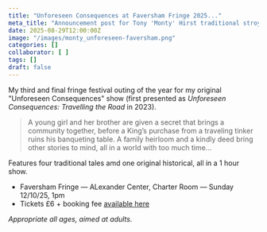 ```yaml
---
title: "Unforeseen Consequences at Faversham Fringe 2025..."
meta_title: "Announcement post for Tony 'Monty' Hirst traditional stroytelling show 'Unforeseen Consequences' at Faversham Fringe on Sunday )cotober 12th, 2025. "
date: 2025-08-29T12:00:00Z
image: "/images/monty_unforeseen-faversham.png"
categories: []
collaborator: [ ]
tags: []
draft: false
---
```

My third and final fringe festival outing of the year for my original "Unforeseen Consequences" show (first presented as *Unforeseen Consequences: Travelling the Road* in 2023).

> A young girl and her brother are given a secret that brings a community together, before a King’s purchase from a traveling tinker ruins his banqueting table. A family heirloom and a kindly deed bring other stories to mind, all in a world with too much time...

Features four traditional tales amd one original historical, all in a 1 hour show.

- Faversham Fringe — ALexander Center, Charter Room — Sunday 12/10/25, 1pm
- Tickets £6 + booking fee [available here](https://favershamfringe.co.uk/unforeseen-consequences)



*Appropriate all ages, aimed at adults.*
